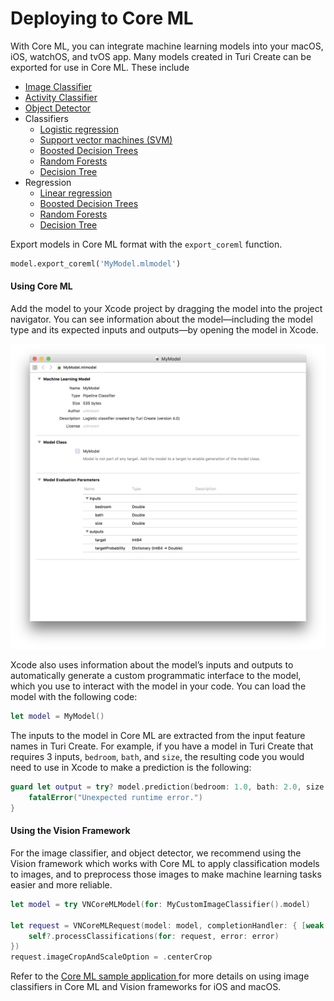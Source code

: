 # Deploying to Core ML

With Core ML, you can integrate machine learning models into your macOS,
iOS, watchOS, and tvOS app. Many models created  in Turi Create can be
exported for use in Core ML. These include

* [Image Classifier](../image_classifier/introduction.md)
* [Activity Classifier](../activity_classifier/introduction.md)
* [Object Detector](../object_detector/introduction.md)
* Classifiers
  * [Logistic regression](../supervised_learning/logistic-regression.md)
  * [Support vector machines (SVM) ](../supervised_learning/svm.md)
  * [Boosted Decision Trees](../supervised_learning/boosted_trees_classifier.md)
  * [Random Forests](../supervised_learning/random_forest_classifier.md)
  * [Decision Tree](../supervised_learning/decision_tree_classifier.md)
* Regression
  * [Linear regression](linear-regression.md)
  * [Boosted Decision Trees](../supervised_learning/boosted_trees_regression.md)
  * [Random Forests](../supervised_learning/boosted_trees_regression.md)
  * [Decision Tree](../supervised_learning/boosted_trees_regression.md)


Export models in Core ML format with the
`export_coreml` function.

```python
model.export_coreml('MyModel.mlmodel')
```

#### Using Core ML

Add the model to your Xcode project by dragging the model into the
project navigator.  You can see information about the model—including
the model type and its expected inputs and outputs—by opening the model
in Xcode.

![Sample model in Xcode](images/sample_mlmodel_screenshot.png)

Xcode also uses information about the model’s inputs and outputs to
automatically generate a custom programmatic interface to the model,
which you use to interact with the model in your code. You can load the
model with the following code:

```swift
let model = MyModel()
```

The inputs to the model in Core ML are extracted from the input feature
names in Turi Create.  For example, if you have a model in Turi Create
that requires 3 inputs, `bedroom`, `bath`, and `size`, the
resulting code you would need to use in Xcode to make a prediction is
the following:

```swift
guard let output = try? model.prediction(bedroom: 1.0, bath: 2.0, size: 1200) else {
    fatalError("Unexpected runtime error.")
}
```

#### Using the Vision Framework

For the image classifier, and object detector, we recommend using the
Vision framework which works with Core ML to apply classification models
to images, and to preprocess those images to make machine learning tasks
easier and more reliable.

```swift
let model = try VNCoreMLModel(for: MyCustomImageClassifier().model)

let request = VNCoreMLRequest(model: model, completionHandler: { [weak self] request, error in
    self?.processClassifications(for: request, error: error)
})
request.imageCropAndScaleOption = .centerCrop
```

Refer to the [Core ML sample application
](https://developer.apple.com/documentation/vision/classifying_images_with_vision_and_core_ml)
for more details on using image classifiers in Core ML and Vision
frameworks for iOS and macOS.
